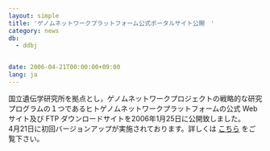 ```yaml
---
layout: simple
title: 'ゲノムネットワークプラットフォーム公式ポータルサイト公開　'
category: news
db:
  - ddbj


date: 2006-04-21T00:00:00+09:00
lang: ja
---
```


国立遺伝学研究所を拠点とし，ゲノムネットワークプロジェクトの戦略的な研究プログラムの１つであるヒトゲノムネットワークプラットフォームの公式 Web サイト及び FTP ダウンロードサイトを2006年1月25日に公開致しました。<br>4月21日に初回バージョンアップが実施されております。詳しくは <a href="http://genomenetwork.nig.ac.jp/index.html" target="_blank">こちら</a> をご覧下さい。
